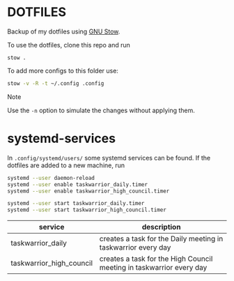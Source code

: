 # DOTFILES

Backup of my dotfiles using [GNU Stow](https://www.gnu.org/software/stow/manual/stow.html).

To use the dotfiles, clone this repo and run

`stow .`

To add more configs to this folder use:

```sh
stow -v -R -t ~/.config .config
```

> [!NOTE]
> Use the `-n` option to simulate the changes without applying them.


# systemd-services

In `.config/systemd/users/` some systemd services can be found. If the dotfiles are added
to a new machine, run

```sh
systemd --user daemon-reload
systemd --user enable taskwarrior_daily.timer
systemd --user enable taskwarrior_high_council.timer

systemd --user start taskwarrior_daily.timer
systemd --user start taskwarrior_high_council.timer
```

| service | description |
| ------- | ----------- |
| taskwarrior_daily | creates a task for the Daily meeting in taskwarrior every day |
| taskwarrior_high_council | creates a task for the High Council meeting in taskwarrior every day |




